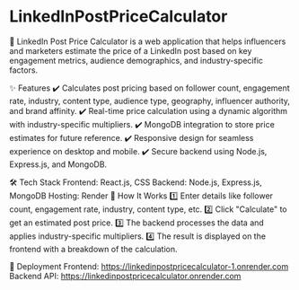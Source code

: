 # LinkedInPostPriceCalculator
🚀 LinkedIn Post Price Calculator is a web application that helps influencers and marketers estimate the price of a LinkedIn post based on key engagement metrics, audience demographics, and industry-specific factors.

✨ Features
✔️ Calculates post pricing based on follower count, engagement rate, industry, content type, audience type, geography, influencer authority, and brand affinity.
✔️ Real-time price calculation using a dynamic algorithm with industry-specific multipliers.
✔️ MongoDB integration to store price estimates for future reference.
✔️ Responsive design for seamless experience on desktop and mobile.
✔️ Secure backend using Node.js, Express.js, and MongoDB.

🛠️ Tech Stack
Frontend: React.js, CSS
Backend: Node.js, Express.js, MongoDB
Hosting: Render
📌 How It Works
1️⃣ Enter details like follower count, engagement rate, industry, content type, etc.
2️⃣ Click "Calculate" to get an estimated post price.
3️⃣ The backend processes the data and applies industry-specific multipliers.
4️⃣ The result is displayed on the frontend with a breakdown of the calculation.

🚀 Deployment
Frontend: https://linkedinpostpricecalculator-1.onrender.com
Backend API: https://linkedinpostpricecalculator.onrender.com


